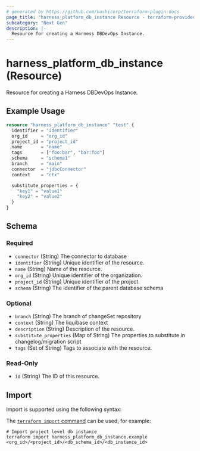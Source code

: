 ```yaml
---
# generated by https://github.com/hashicorp/terraform-plugin-docs
page_title: "harness_platform_db_instance Resource - terraform-provider-harness"
subcategory: "Next Gen"
description: |-
  Resource for creating a Harness DBDevOps Instance.
---
```


# harness_platform_db_instance (Resource)

Resource for creating a Harness DBDevOps Instance.

## Example Usage

```terraform
resource "harness_platform_db_instance" "test" {
  identifier = "identifier"
  org_id     = "org_id"
  project_id = "project_id"
  name       = "name"
  tags       = ["foo:bar", "bar:foo"]
  schema     = "schema1"
  branch     = "main"
  connector  = "jdbcConnector"
  context    = "ctx"

  substitute_properties = {
    "key1" = "value1"
    "key2" = "value2"
  }
}
```

<!-- schema generated by tfplugindocs -->
## Schema

### Required

- `connector` (String) The connector to database
- `identifier` (String) Unique identifier of the resource.
- `name` (String) Name of the resource.
- `org_id` (String) Unique identifier of the organization.
- `project_id` (String) Unique identifier of the project.
- `schema` (String) The identifier of the parent database schema

### Optional

- `branch` (String) The branch of changeSet repository
- `context` (String) The liquibase context
- `description` (String) Description of the resource.
- `substitute_properties` (Map of String) The properties to substitute in changelog/migration script
- `tags` (Set of String) Tags to associate with the resource.

### Read-Only

- `id` (String) The ID of this resource.

## Import

Import is supported using the following syntax:

The [`terraform import` command](https://developer.hashicorp.com/terraform/cli/commands/import) can be used, for example:

```shell
# Import project level db instance
terraform import harness_platform_db_instance.example <org_id>/<project_id>/<db_schema_id>/<db_instance_id>
```

